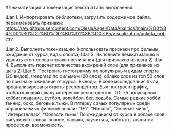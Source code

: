 #Лемматизация и токенизация текста
Этапы выполнения:

Шаг 1. Импортировать библиотеки, загрузить содержимое файла, переименовать признаки:
https://raw.githubusercontent.com/OlesiaAngel/DataAnalitics/main/%D0%B4%D0%B0%D0%BD%D0%BD%D1%8B%D0%B5/visualization/anketa_pr4.csv

Шаг 2. Выполнить токенизацию (использовать признаки про фильмы, ожидание от курса, виды спорта)
Шаг 3. Выполнить лемматизацию и удалить стоп-слова и знаки препинания (для признаков из шага 2)
Шаг 4. Выполнить подсчёт количества вхождений слов (для признаков из шага 2)
Шаг 5. Построить гистограмму по популярным видам спорта (20 видов), treepmap по фильмам (20 слов), облако слов из топ 50 слов по признаку ожидание от курса.
Выводы:
В ходе исследования были проанализированы ответы респондентов. Был построен график, отображающий шкалу интересов респондентов. 
ТОП-5 популярных хобби: плавание, футбол, волейбол, бег, ходьба. Самые редкие хобби: теннис, бокс, беговые лыжи.
В пятерку самых популярных среди опрашиваемых фильмов вошли: "1+1", "Начало", "Зеленая миля", "Интерстеллар", "Области тьмы"
По ожиданиям от курса в облаке слов фигурируют слова: знание, навыки, научиться, работать, аналитик, профессия, возможность.

